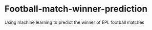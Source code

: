 # Football-match-winner-prediction
Using machine learning to predict the winner of EPL football matches

